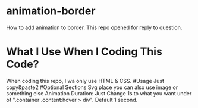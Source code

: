 # animation-border
How to add animation to border. This repo opened for reply to question.
# What I Use When I Coding This Code?
When coding this repo, I wa only use HTML & CSS.
#Usage
Just copy&paste2
#Optional Sections
Svg place you can also use image or something else
Animation Duration: Just Change 1s to what you want under of ".container .content:hover > div". Default 1 second.
